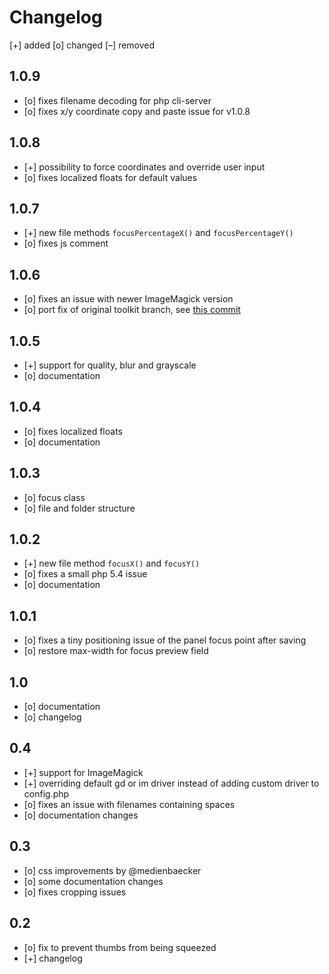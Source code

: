 # Changelog


[+] added
[o] changed
[–] removed

## 1.0.9
+ [o] fixes filename decoding for php cli-server
+ [o] fixes x/y coordinate copy and paste issue for v1.0.8

## 1.0.8
+ [+] possibility to force coordinates and override user input
+ [o] fixes localized floats for default values

## 1.0.7
+ [+] new file methods `focusPercentageX()` and `focusPercentageY()`
+ [o] fixes js comment

## 1.0.6
+ [o] fixes an issue with newer ImageMagick version
+ [o] port fix of original toolkit branch, see [this commit](https://github.com/getkirby/toolkit/commit/df299884a21bb1c3ffcca9f5c73c23d3561817ba)

## 1.0.5
+ [+] support for quality, blur and grayscale
+ [o] documentation

## 1.0.4
+ [o] fixes localized floats
+ [o] documentation

## 1.0.3
+ [o] focus class
+ [o] file and folder structure

## 1.0.2
+ [+] new file method `focusX()` and `focusY()`
+ [o] fixes a small php 5.4 issue
+ [o] documentation

## 1.0.1

+ [o] fixes a tiny positioning issue of the panel focus point after saving
+ [o] restore max-width for focus preview field

## 1.0

+ [o] documentation
+ [o] changelog

## 0.4

+ [+] support for ImageMagick
+ [+] overriding default gd or im driver instead of adding custom driver to config.php
+ [o] fixes an issue with filenames containing spaces
+ [o] documentation changes

## 0.3

+ [o] css improvements by @medienbaecker
+ [o] some documentation changes
+ [o] fixes cropping issues

## 0.2

+ [o] fix to prevent thumbs from being squeezed
+ [+] changelog
